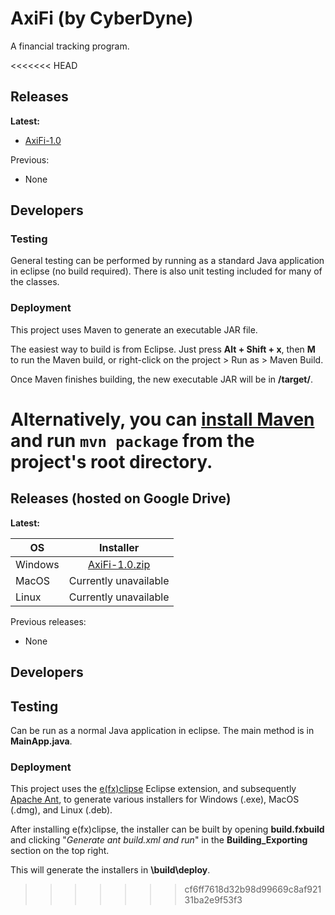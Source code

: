# AxiFi (by CyberDyne)

A financial tracking program.

<<<<<<< HEAD
## Releases
**Latest:** 

- [AxiFi-1.0](https://drive.google.com/file/d/0B6sC8KDRHN9SMVFQWDBQWU9sajg/view?usp=sharing)

Previous:
- None


## Developers
### Testing
General testing can be performed by running as a standard Java application in eclipse (no build required). There is also 
unit testing included for many of the classes.

### Deployment
This project uses Maven to generate an executable JAR file.

The easiest way to build is from Eclipse. Just press **Alt + Shift + x**, then **M** to run the Maven build, or right-click 
on the project > Run as > Maven Build.

Once Maven finishes building, the new executable JAR will be in **/target/**.

Alternatively, you can [install Maven](http://www.baeldung.com/install-maven-on-windows-linux-mac) and run 
`mvn package` from the project's root directory.
=======
## Releases (hosted on Google Drive)
**Latest:**

| OS        | Installer           |
| ------------- |:-------------:|
| Windows      | [AxiFi-1.0.zip](https://drive.google.com/open?id=1SFM7bqRWnBe22p3wkULdCDlvGpXPU--p) |
| MacOS      | Currently unavailable      |
| Linux | Currently unavailable       |

Previous releases:
- None

## Developers

## Testing
Can be run as a normal Java application in eclipse. The main method is in **MainApp.java**.

### Deployment
This project uses the  [e(fx)clipse](https://www.eclipse.org/efxclipse/index.html) Eclipse extension, and subsequently [Apache Ant](https://ant.apache.org/), to generate various installers for Windows (.exe), MacOS (.dmg), and Linux (.deb).

After installing e(fx)clipse, the installer can be built by opening **build.fxbuild** and clicking "_Generate ant build.xml and run_" in the **Building_Exporting** section on the top right.

This will generate the installers in **\build\deploy**.
>>>>>>> cf6ff7618d32b98d99669c8af92131ba2e9f53f3
